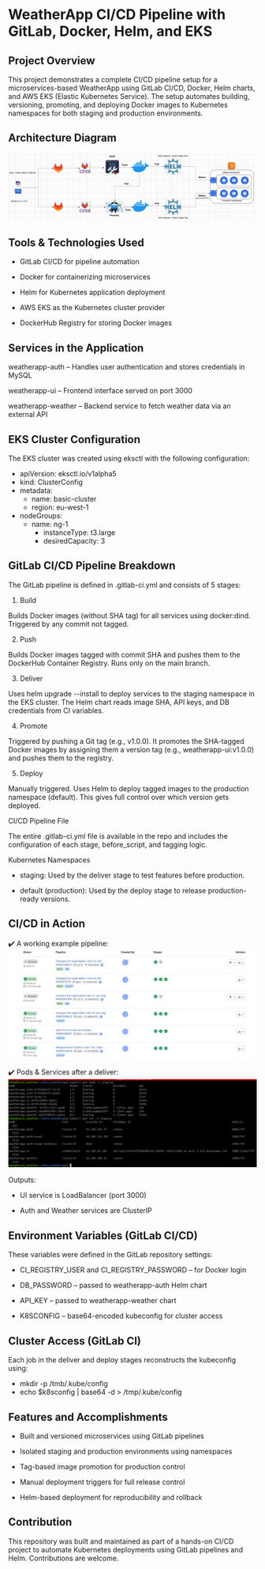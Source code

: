 
# WeatherApp CI/CD Pipeline with GitLab, Docker, Helm, and EKS



## Project Overview
This project demonstrates a complete CI/CD pipeline setup for a microservices-based WeatherApp using GitLab CI/CD, Docker, Helm charts, and AWS EKS (Elastic Kubernetes Service). The setup automates building, versioning, promoting, and deploying Docker images to Kubernetes namespaces for both staging and production environments.
## Architecture Diagram
![WeatherApp Architecture](assets/architecture.png)


## Tools & Technologies Used
- GitLab CI/CD for pipeline automation

- Docker for containerizing microservices

- Helm for Kubernetes application deployment

- AWS EKS as the Kubernetes cluster provider

- DockerHub Registry for storing Docker images


## Services in the Application
weatherapp-auth – Handles user authentication and stores credentials in MySQL

weatherapp-ui – Frontend interface served on port 3000

weatherapp-weather – Backend service to fetch weather data via an external API
## EKS Cluster Configuration
The EKS cluster was created using eksctl with the following configuration:

- apiVersion: eksctl.io/v1alpha5
- kind: ClusterConfig
- metadata:
  - name: basic-cluster
  - region: eu-west-1
- nodeGroups:
  - name: ng-1
    - instanceType: t3.large
    - desiredCapacity: 3

## GitLab CI/CD Pipeline Breakdown
The GitLab pipeline is defined in .gitlab-ci.yml and consists of 5 stages:

1. Build

Builds Docker images (without SHA tag) for all services using docker:dind. Triggered by any commit not tagged.

2. Push

Builds Docker images tagged with commit SHA and pushes them to the DockerHub Container Registry. Runs only on the main branch.

3. Deliver

Uses helm upgrade --install to deploy services to the staging namespace in the EKS cluster. The Helm chart reads image SHA, API keys, and DB credentials from CI variables.

4. Promote

Triggered by pushing a Git tag (e.g., v1.0.0). It promotes the SHA-tagged Docker images by assigning them a version tag (e.g., weatherapp-ui:v1.0.0) and pushes them to the registry.

5. Deploy

Manually triggered. Uses Helm to deploy tagged images to the production namespace (default). This gives full control over which version gets deployed.

CI/CD Pipeline File

The entire .gitlab-ci.yml file is available in the repo and includes the configuration of each stage, before_script, and tagging logic.

Kubernetes Namespaces

- staging: Used by the deliver stage to test features before production.

- default (production): Used by the deploy stage to release production-ready versions.
## CI/CD in Action

✔️ A working example pipeline:
![pipeline](assets/pipeline.png)


✔️ Pods & Services after a deliver:
![podsandservices](assets/pods_services.png)

Outputs:

- UI service is LoadBalancer (port 3000)

- Auth and Weather services are ClusterIP


## Environment Variables (GitLab CI/CD)

These variables were defined in the GitLab repository settings:

- CI_REGISTRY_USER and CI_REGISTRY_PASSWORD – for Docker login

- DB_PASSWORD – passed to weatherapp-auth Helm chart

- API_KEY – passed to weatherapp-weather chart

- K8SCONFIG – base64-encoded kubeconfig for cluster access


## Cluster Access (GitLab CI)

Each job in the deliver and deploy stages reconstructs the kubeconfig using:
- mkdir -p /tmb/.kube/config
- echo $k8sconfig | base64 -d > /tmp/.kube/config
## Features and Accomplishments

- Built and versioned microservices using GitLab pipelines

- Isolated staging and production environments using namespaces

- Tag-based image promotion for production control

- Manual deployment triggers for full release control

-  Helm-based deployment for reproducibility and rollback


## Contribution
This repository was built and maintained as part of a hands-on CI/CD project to automate Kubernetes deployments using GitLab pipelines and Helm. Contributions are welcome.
